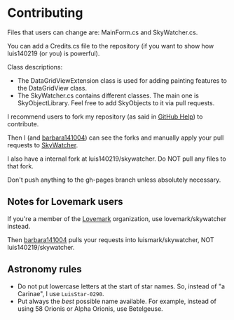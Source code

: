 Contributing
============

Files that users can change are: MainForm.cs and SkyWatcher.cs.

You can add a Credits.cs file to the repository (if you want to show how luis140219 (or you) is powerful).

Class descriptions:

- The DataGridViewExtension class is used for adding painting features to the DataGridView class.
- The SkyWatcher.cs contains different classes. The main one is SkyObjectLibrary. Feel free to add SkyObjects to it via pull requests.

I recommend users to fork my repository (as said in [GitHub Help](https://help.github.com/articles/fork-a-repo)) to contribute.

Then I (and [barbara141004](https://github.com/barbara141004)) can see the forks and manually apply your pull requests to [SkyWatcher](https://github.com/luismark/skywatcher).

I also have a internal fork at luis140219/skywatcher. Do NOT pull any files to that fork.

Don't push anything to the gh-pages branch unless absolutely necessary.

Notes for Lovemark users
------------------------

If you're a member of the [Lovemark](https://github.com/lovemark) organization, use lovemark/skywatcher instead.

Then [barbara141004](https://github.com/barbara141004) pulls your requests into luismark/skywatcher, NOT luis140219/skywatcher.

Astronomy rules
---------------

- Do not put lowercase letters at the start of star names. So, instead of "a Carinae", I use `LuisStar-0290`.
- Put always the *best* possible name available. For example, instead of using 58 Orionis or Alpha Orionis, use Betelgeuse.
